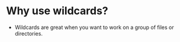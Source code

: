 # Why use wildcards?

- Wildcards are great when you want to work on a group of files or directories.
